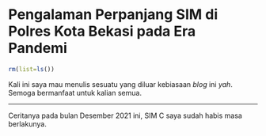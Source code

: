 Pengalaman Perpanjang SIM di Polres Kota Bekasi pada Era Pandemi
================

``` r
rm(list=ls())
```

Kali ini saya mau menulis sesuatu yang diluar kebiasaan *blog* ini
*yah*. Semoga bermanfaat untuk kalian semua.

-----

Ceritanya pada bulan Desember 2021 ini, SIM C saya sudah habis masa
berlakunya.

